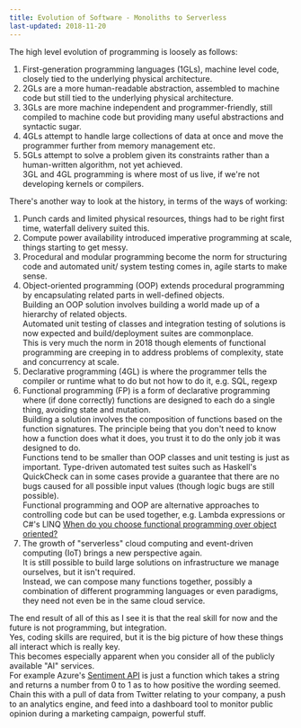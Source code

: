 ```yaml
---
title: Evolution of Software - Monoliths to Serverless
last-updated: 2018-11-20
---
```


The high level evolution of programming is loosely as follows:  
1. First-generation programming languages (1GLs), machine level code, closely tied to the underlying physical architecture.  
2. 2GLs are a more human-readable abstraction, assembled to machine code but still tied to the underlying physical architecture.
3. 3GLs are more machine independent and programmer-friendly, still compiled to machine code but providing many useful abstractions and syntactic sugar.  
4. 4GLs attempt to handle large collections of data at once and move the programmer further from memory management etc.
5. 5GLs attempt to solve a problem given its constraints rather than a human-written algorithm, not yet achieved.  
3GL and 4GL programming is where most of us live, if we're not developing kernels or compilers.  

There's another way to look at the history, in terms of the ways of working:
1. Punch cards and limited physical resources, things had to be right first time, waterfall delivery suited this.  
2. Compute power availability introduced imperative programming at scale, things starting to get messy.  
3. Procedural and modular programming become the norm for structuring code and automated unit/ system testing comes in, agile starts to make sense.  
4. Object-oriented programming (OOP) extends procedural programming by encapsulating related parts in well-defined objects.  
   Building an OOP solution involves building a world made up of a hierarchy of related objects.  
   Automated unit testing of classes and integration testing of solutions is now expected and build/deployment suites are commonplace.  
   This is very much the norm in 2018 though elements of functional programming are creeping in to address problems of complexity, state and concurrency at scale.  
5. Declarative programming (4GL) is where the programmer tells the compiler or runtime what to do but not how to do it, e.g. SQL, regexp
6. Functional programming (FP) is a form of declarative programming where (if done correctly) functions are designed to each do a single thing, avoiding state and mutation.  
   Building a solution involves the composition of functions based on the function signatures.  The principle being that you don't need to know how a function does what it does, you trust it to do the only job it was designed to do.  
   Functions tend to be smaller than OOP classes and unit testing is just as important.  Type-driven automated test suites such as Haskell's QuickCheck can in some cases provide a guarantee that there are no bugs caused for all possible input values (though logic bugs are still possible).  
   Functional programming and OOP are alternative approaches to controlling code but can be used together, e.g. Lambda expressions or C#'s LINQ [When do you choose functional programming over object oriented?](https://stackoverflow.com/questions/2078978/functional-programming-vs-object-oriented-programming#answer-2079678) 
7. The growth of "serverless" cloud computing and event-driven computing (IoT) brings a new perspective again.  
   It is still possible to build large solutions on infrastructure we manage ourselves, but it isn't required.  
   Instead, we can compose many functions together, possibly a combination of different programming languages or even paradigms, they need not even be in the same cloud service.  

The end result of all of this as I see it is that the real skill for now and the future is not programming, but integration.  
Yes, coding skills are required, but it is the big picture of how these things all interact which is really key.  
This becomes especially apparent when you consider all of the publicly available "AI" services.  
For example Azure's [Sentiment API](https://azure.microsoft.com/en-gb/services/cognitive-services/text-analytics/) is just a function which takes a string and returns a number from 0 to 1 as to how positive the wording seemed.  
Chain this with a pull of data from Twitter relating to your company, a push to an analytics engine, and feed into a dashboard tool to monitor public opinion during a marketing campaign, powerful stuff.  

